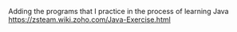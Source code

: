 Adding the programs that I practice in the process of learning Java
https://zsteam.wiki.zoho.com/Java-Exercise.html